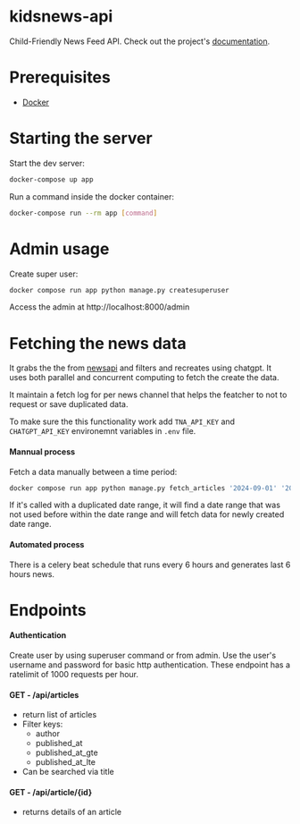 # kidsnews-api


Child-Friendly News Feed API. Check out the project's [documentation](http://mdamire.github.io/kidsnews-api/).

# Prerequisites

- [Docker](https://docs.docker.com/docker-for-mac/install/)  


# Starting the server

Start the dev server:
```bash
docker-compose up app
```

Run a command inside the docker container:

```bash
docker-compose run --rm app [command]
```

# Admin usage
Create super user:
```bash
docker compose run app python manage.py createsuperuser
```

Access the admin at http://localhost:8000/admin


# Fetching the news data
It grabs the the from [newsapi](https://newsapi.org/docs/endpoints/everything) and filters and recreates using chatgpt. 
It uses both parallel and concurrent computing to fetch the create the data.

It maintain a fetch log for per news channel that helps the featcher to not to request or save duplicated data.


To make sure the this functionality work add `TNA_API_KEY` and `CHATGPT_API_KEY` environemnt variables in `.env` file.

#### Mannual process

Fetch a data manually between a time period:
```bash
docker compose run app python manage.py fetch_articles '2024-09-01' '2024-09-02'
```
If it's called with a duplicated date range, it will find a date range that was not used before within the date range and will fetch data for newly created date range.

#### Automated process
There is a celery beat schedule that runs every 6 hours and generates last 6 hours news.

# Endpoints
#### Authentication
Create user by using superuser command or from admin. Use the user's username and password for basic http authentication.
These endpoint has a ratelimit of 1000 requests per hour.

#### GET - /api/articles
- return list of articles
- Filter keys:
    - author
    - published_at
    - published_at_gte
    - published_at_lte
- Can be searched via title

#### GET - /api/article/{id}
- returns details of an article
